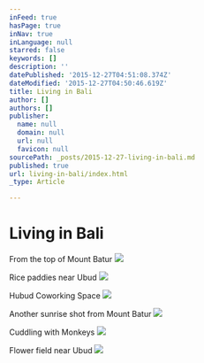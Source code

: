 ```yaml
---
inFeed: true
hasPage: true
inNav: true
inLanguage: null
starred: false
keywords: []
description: ''
datePublished: '2015-12-27T04:51:08.374Z'
dateModified: '2015-12-27T04:50:46.619Z'
title: Living in Bali
author: []
authors: []
publisher:
  name: null
  domain: null
  url: null
  favicon: null
sourcePath: _posts/2015-12-27-living-in-bali.md
published: true
url: living-in-bali/index.html
_type: Article

---
```

# Living in Bali

From the top of Mount Batur
![](https://the-grid-user-content.s3-us-west-2.amazonaws.com/6458cdc3-b40e-45c3-9189-62ce8bed13d4.jpg)

Rice paddies near Ubud
![](https://the-grid-user-content.s3-us-west-2.amazonaws.com/f7e38c1d-4da7-4d8b-928a-87ddbe85c3fc.jpg)

Hubud Coworking Space
![](https://the-grid-user-content.s3-us-west-2.amazonaws.com/58a449cb-a6c2-4dd5-84a3-b778781c3775.jpg)

Another sunrise shot from Mount Batur
![](https://the-grid-user-content.s3-us-west-2.amazonaws.com/f322f292-dfdf-454d-9a0d-8ac2c3820af7.jpg)

Cuddling with Monkeys
![](https://the-grid-user-content.s3-us-west-2.amazonaws.com/98455cb0-71a6-41e2-8562-d2bfde7f37e3.jpg)

Flower field near Ubud
![](https://the-grid-user-content.s3-us-west-2.amazonaws.com/88fd878f-bff6-4705-878d-79ba66841a73.jpg)